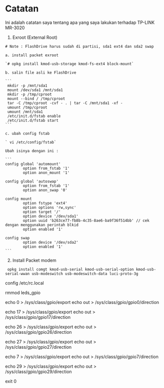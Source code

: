# Catatan
Ini adalah catatan saya tentang apa yang saya lakukan terhadap TP-LINK MR-3020

1. Exroot (External Root)

`# Note : FlashDrive harus sudah di partisi, sda1 ext4 dan sda2 swap`

	a. install packet exroot
	
	`# opkg install kmod-usb-storage kmod-fs-ext4 block-mount`
	
	b. salin file asli ke FlashDrive
	
	```
	 mkdir -p /mnt/sda1
	 mount /dev/sda1 /mnt/sda1
	 mkdir -p /tmp/cproot
	 mount --bind / /tmp/cproot
	 tar -C /tmp/cproot -cvf - . | tar -C /mnt/sda1 -xf -
	 umount /tmp/cproot
	 umount /mnt/sda1
	 /etc/init.d/fstab enable
	 /etc/init.d/fstab start
	```
	
	c. ubah config fstab
	
	` vi /etc/config/fstab`
	
	Ubah isinya dengan ini :
	
	```
	config global 'automount'
        	option from_fstab '1'
        	option anon_mount '1'

	config global 'autoswap'
        	option from_fstab '1'
        	option anon_swap '0'

	config mount
        	option fstype 'ext4'
        	option options 'rw,sync'
        	option target '/'
        	option device '/dev/sda1'
        	option uuid 'b263ce77-fb8b-4c35-8ae6-ba9f36f514bb' // cek dengan menggunakan perintah blkid
        	option enabled '1'

	config swap
        	option device '/dev/sda2'
        	option enabled '1'
	```

2. Install Packet modem

` opkg install comgt kmod-usb-serial kmod-usb-serial-option kmod-usb-serial-wwan usb-modeswitch usb-modeswitch-data luci-proto-3g`


config /etc/rc.local

rmmod leds_gpio

echo 0 > /sys/class/gpio/export
echo out > /sys/class/gpio/gpio0/direction

echo 17 > /sys/class/gpio/export
echo out > /sys/class/gpio/gpio17/direction

echo 26 > /sys/class/gpio/export
echo out > /sys/class/gpio/gpio26/direction

echo 27 > /sys/class/gpio/export
echo out > /sys/class/gpio/gpio27/direction

echo 7 > /sys/class/gpio/export
echo out > /sys/class/gpio/gpio7/direction

echo 29 > /sys/class/gpio/export
echo out > /sys/class/gpio/gpio29/direction

exit 0
